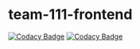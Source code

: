 # team-111-frontend

[![Codacy Badge](https://api.codacy.com/project/badge/Grade/0acc70e6e8f2494db9f29e1234508024)](https://app.codacy.com/gh/BuildForSDGCohort2/team-111-frontend?utm_source=github.com&utm_medium=referral&utm_content=BuildForSDGCohort2/team-111-frontend&utm_campaign=Badge_Grade_Settings)
[![Codacy Badge](https://api.codacy.com/project/badge/Grade/0acc70e6e8f2494db9f29e1234508024)](https://app.codacy.com/gh/BuildForSDGCohort2/team-111-frontend?utm_source=github.com&utm_medium=referral&utm_content=BuildForSDGCohort2/team-111-frontend&utm_campaign=Badge_Grade_Settings)